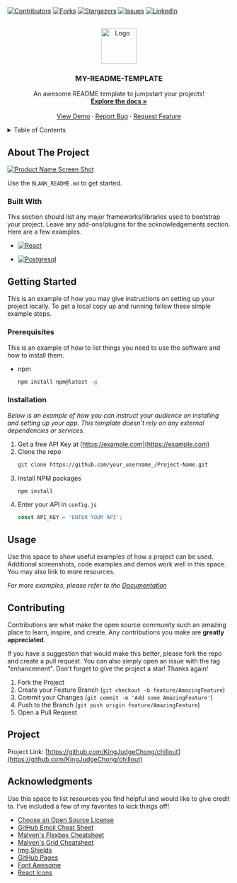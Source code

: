 
<a name="readme-top"></a>

[![Contributors][contributors-shield]][contributors-url]
[![Forks][forks-shield]][forks-url]
[![Stargazers][stars-shield]][stars-url]
[![Issues][issues-shield]][issues-url]
[![LinkedIn][linkedin-shield]][linkedin-url]



<!-- PROJECT LOGO -->
<br />
<div align="center">
  <a href="https://github.com/KingJudgeChong/chillout#readme">
    <img src="https://avatars.githubusercontent.com/u/125765537?v=4" alt="Logo" width="80" height="80">
  </a>

  <h3 align="center">MY-README-TEMPLATE</h3>

  <p align="center">
    An awesome README template to jumpstart your projects!
    <br />
    <a href="https://github.com/KingJudgeChong/chillout#readme"><strong>Explore the docs »</strong></a>
    <br />
    <br />
    <a href="https://github.com/KingJudgeChong/chillout#readme">View Demo</a>
    ·
    <a href="https://github.com/KingJudgeChong/chillout/issues">Report Bug</a>
    ·
    <a href="https://github.com/KingJudgeChong/chillout/issues">Request Feature</a>
  </p>
</div>



<!-- TABLE OF CONTENTS -->
<details>
  <summary>Table of Contents</summary>
  <ol>
    <li>
      <a href="#about-the-project">About The Project</a>
      <ul>
        <li><a href="#built-with">Built With</a></li>
      </ul>
    </li>
    <li>
      <a href="#getting-started">Getting Started</a>
      <ul>
        <li><a href="#prerequisites">Prerequisites</a></li>
        <li><a href="#installation">Installation</a></li>
      </ul>
    </li>
    <li><a href="#usage">Usage</a></li>
    <li><a href="#roadmap">Roadmap</a></li>
    <li><a href="#contributing">Contributing</a></li>
    <li><a href="#license">License</a></li>
    <li><a href="#contact">Contact</a></li>
    <li><a href="#acknowledgments">Acknowledgments</a></li>
  </ol>
</details>



<!-- ABOUT THE PROJECT -->
## About The Project

[![Product Name Screen Shot][product-screenshot]](https://cdn.discordapp.com/attachments/818821918303715350/1105451216223354910/logo.png)




Use the `BLANK_README.md` to get started.




### Built With

This section should list any major frameworks/libraries used to bootstrap your project. Leave any add-ons/plugins for the acknowledgements section. Here are a few examples.

<!-- * [![Next][Next.js]][Next-url] -->
* [![React][React.js]][React-url]
<!-- * [![Vue][Vue.js]][Vue-url] -->
<!-- * [![Angular][Angular.io]][Angular-url] -->
<!-- * [![Svelte][Svelte.dev]][Svelte-url] -->
<!-- * [![Laravel][Laravel.com]][Laravel-url] -->
<!-- * [![Bootstrap][Bootstrap.com]][Bootstrap-url] -->
* [![Postgresql][Postgresql.org]][Postgresql_url]




<!-- GETTING STARTED -->
## Getting Started

This is an example of how you may give instructions on setting up your project locally.
To get a local copy up and running follow these simple example steps.

### Prerequisites

This is an example of how to list things you need to use the software and how to install them.
* npm
  ```sh
  npm install npm@latest -g
  ```

### Installation

_Below is an example of how you can instruct your audience on installing and setting up your app. This template doesn't rely on any external dependencies or services._

1. Get a free API Key at [https://example.com](https://example.com)
2. Clone the repo
   ```sh
   git clone https://github.com/your_username_/Project-Name.git
   ```
3. Install NPM packages
   ```sh
   npm install
   ```
4. Enter your API in `config.js`
   ```js
   const API_KEY = 'ENTER YOUR API';
   ```



<!-- USAGE EXAMPLES -->
## Usage

Use this space to show useful examples of how a project can be used. Additional screenshots, code examples and demos work well in this space. You may also link to more resources.

_For more examples, please refer to the [Documentation](https://example.com)_





<!-- CONTRIBUTING -->
## Contributing

Contributions are what make the open source community such an amazing place to learn, inspire, and create. Any contributions you make are **greatly appreciated**.

If you have a suggestion that would make this better, please fork the repo and create a pull request. You can also simply open an issue with the tag "enhancement".
Don't forget to give the project a star! Thanks again!

1. Fork the Project
2. Create your Feature Branch (`git checkout -b feature/AmazingFeature`)
3. Commit your Changes (`git commit -m 'Add some AmazingFeature'`)
4. Push to the Branch (`git push origin feature/AmazingFeature`)
5. Open a Pull Request




<!-- CONTACT -->
## Project

Project Link: [https://github.com/KingJudgeChong/chillout](https://github.com/KingJudgeChong/chillout)



<!-- ACKNOWLEDGMENTS -->
## Acknowledgments

Use this space to list resources you find helpful and would like to give credit to. I've included a few of my favorites to kick things off!

* [Choose an Open Source License](https://choosealicense.com)
* [GitHub Emoji Cheat Sheet](https://www.webpagefx.com/tools/emoji-cheat-sheet)
* [Malven's Flexbox Cheatsheet](https://flexbox.malven.co/)
* [Malven's Grid Cheatsheet](https://grid.malven.co/)
* [Img Shields](https://shields.io)
* [GitHub Pages](https://pages.github.com)
* [Font Awesome](https://fontawesome.com)
* [React Icons](https://react-icons.github.io/react-icons/search)



<!-- MARKDOWN LINKS & IMAGES -->
<!-- https://www.markdownguide.org/basic-syntax/#reference-style-links -->
[contributors-shield]: https://img.shields.io/github/contributors/KingJudgeChong/chillout.svg?style=for-the-badge
[contributors-url]: https://github.com/KingJudgeChong/chillout/graphs/contributors
[forks-shield]: https://img.shields.io/github/forks/KingJudgeChong/chillout.svg?style=for-the-badge
[forks-url]: https://github.com/KingJudgeChong/chillout/network/members
[stars-shield]: https://img.shields.io/github/stars/KingJudgeChong/chillout.svg?style=for-the-badge
[stars-url]: https://github.com/KingJudgeChong/chillout/stargazers
[issues-shield]: https://img.shields.io/github/issues/KingJudgeChong/chillout.svg?style=for-the-badge
[issues-url]: https://github.com/KingJudgeChong/chillout/issues

[linkedin-shield]: https://img.shields.io/badge/-LinkedIn-black.svg?style=for-the-badge&logo=linkedin&colorB=555
[linkedin-url]: https://linkedin.com/in/kingjudgechong
[product-screenshot]: images/screenshot.png
[Next.js]: https://img.shields.io/badge/next.js-000000?style=for-the-badge&logo=nextdotjs&logoColor=white
[Next-url]: https://nextjs.org/
[React.js]: https://img.shields.io/badge/React-20232A?style=for-the-badge&logo=react&logoColor=61DAFB
[React-url]: https://reactjs.org/
[Vue.js]: https://img.shields.io/badge/Vue.js-35495E?style=for-the-badge&logo=vuedotjs&logoColor=4FC08D
[Vue-url]: https://vuejs.org/
[Angular.io]: https://img.shields.io/badge/Angular-DD0031?style=for-the-badge&logo=angular&logoColor=white
[Angular-url]: https://angular.io/
[Svelte.dev]: https://img.shields.io/badge/Svelte-4A4A55?style=for-the-badge&logo=svelte&logoColor=FF3E00
[Svelte-url]: https://svelte.dev/
[Laravel.com]: https://img.shields.io/badge/Laravel-FF2D20?style=for-the-badge&logo=laravel&logoColor=white
[Laravel-url]: https://laravel.com
[Bootstrap.com]: https://img.shields.io/badge/Bootstrap-563D7C?style=for-the-badge&logo=bootstrap&logoColor=white
[Bootstrap-url]: https://getbootstrap.com
[Postgresql.org]: https://example.com
[Postgresql_url]: https://www.postgresql.org/ 